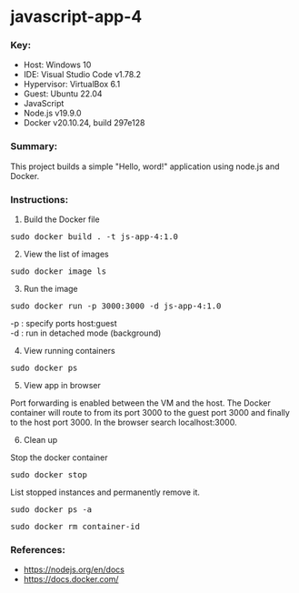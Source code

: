 # javascript-app-4

### **Key**:

* Host: Windows 10
* IDE: Visual Studio Code v1.78.2
* Hypervisor: VirtualBox 6.1
* Guest: Ubuntu 22.04
* JavaScript
* Node.js v19.9.0
* Docker v20.10.24, build 297e128

### **Summary**:
This project builds a simple "Hello, word!" application using node.js and Docker. 

### **Instructions**:

1. Build the Docker file

<pre>
sudo docker build . -t js-app-4:1.0
</pre>

2. View the list of images

<pre>
sudo docker image ls
</pre>

3. Run the image

<pre>
sudo docker run -p 3000:3000 -d js-app-4:1.0
</pre>

-p : specify ports host:guest \
-d : run in detached mode (background)

4. View running containers

<pre>
sudo docker ps
</pre>

5. View app in browser

Port forwarding is enabled between the VM and the host. The Docker container will route to from its port 3000 to the guest port 3000 and finally to the host port 3000. In the browser search localhost:3000. 

6. Clean up

Stop the docker container

<pre>
sudo docker stop <instance name>
</pre>

List stopped instances and permanently remove it.

<pre>
sudo docker ps -a
</pre>

<pre>
sudo docker rm container-id
</pre>

### **References**:

* https://nodejs.org/en/docs
* https://docs.docker.com/
